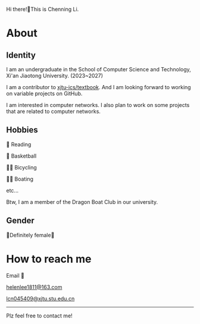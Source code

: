 
Hi there!👋This is Chenning Li.

# About

## Identity

I am an undergraduate in the School of Computer Science and Technology, Xi'an Jiaotong University. (2023~2027)

I am a contributor to [xjtu-ics/textbook](https://github.com/xjtu-ics/textbook). And I am looking forward to working on variable projects on GitHub.

I am interested in computer networks. I also plan to work on some projects that are related to computer networks.

## Hobbies

📖 Reading

🏀 Basketball

🚴‍♀ Bicycling

🚣‍♀️ Boating

etc...

Btw, I am a member of the Dragon Boat Club in our university.

## Gender

👧Definitely female👧

# How to reach me

Email 📧

helenlee1811@163.com

lcn045409@xjtu.stu.edu.cn

----------

Plz feel free to contact me!
